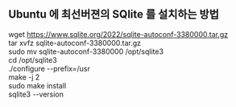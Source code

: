 ## Ubuntu 에 최선버젼의  SQlite 를 설치하는 방법                 
wget https://www.sqlite.org/2022/sqlite-autoconf-3380000.tar.gz             
tar xvfz sqlite-autoconf-3380000.tar.gz                   
sudo mv sqlite-autoconf-3380000 /opt/sqlite3                 
cd /opt/sqlite3                  
./configure --prefix=/usr             
make -j 2               
sudo make install           
sqlite3 --version            
